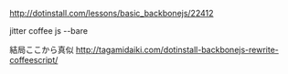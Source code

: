 http://dotinstall.com/lessons/basic_backbonejs/22412

jitter coffee js --bare

結局ここから真似
http://tagamidaiki.com/dotinstall-backbonejs-rewrite-coffeescript/
